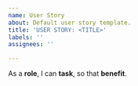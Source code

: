 ```yaml
---
name: User Story
about: Default user story template.
title: 'USER STORY: <TITLE>'
labels: ''
assignees: ''

---
```


As a **role**, I can **task**, so that **benefit**.
